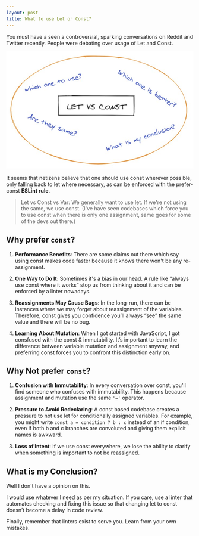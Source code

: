 ```yaml
---
layout: post
title: What to use Let or Const?
---
```


You must have a seen a controversial, sparking conversations on Reddit and Twitter recently. People were debating over usage of Let and Const.

![Let vs Const Thumbnail](../images/let-vs-const.jpg)

It seems that netizens believe that one should use const wherever possible, only falling back to let where necessary, as can be enforced with the prefer-const **ESLint rule**.

> Let vs Const vs Var: We generally want to use let. If we're not using the same, we use const. (I've have seen codebases which force you to use const when there is only one assignment, same goes for some of the devs out there.)

## Why prefer `const`?

1. **Performance Benefits**: There are some claims out there which say using const makes code faster because it knows there won't be any re-assignment.

2. **One Way to Do It**: Sometimes it's a bias in our head. A rule like “always use const where it works” stop us from thinking about it and can be enforced by a linter nowadays.

3. **Reassignments May Cause Bugs**: In the long-run, there can be instances where we may forget about reassignment of the variables. Therefore, const gives you confidence you’ll always “see” the same value and there will be no bug.

4. **Learning About Mutation**: When I got started with JavaScript, I got consfused with the const & immutability. It’s important to learn the difference between variable mutation and assignment anyway, and preferring const forces you to confront this distinction early on.

## Why Not prefer `const`?

1. **Confusion with Immutability**: In every conversation over const, you'll find someone who confuses with immutability. This happens because assignment and mutation use the same `'='` operator.

2. **Pressure to Avoid Redeclaring**: A const based codebase creates a pressure to not use let for conditionally assigned variables. For example, you might write `const a = condition ? b : c` instead of an if condition, even if both b and c branches are convoluted and giving them explicit names is awkward.

3. **Loss of Intent**: If we use const everywhere, we lose the ability to clarify when something is important to not be reassigned.

## What is my Conclusion?

Well I don't have a opinion on this.

I would use whatever I need as per my situation. If you care, use a linter that automates checking and fixing this issue so that changing let to const doesn’t become a delay in code review.

Finally, remember that linters exist to serve you. Learn from your own mistakes.
